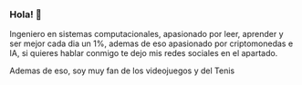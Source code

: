 ### Hola! 👋

<!--
**LuisVargas48/LuisVargas48** is a ✨ _special_ ✨ repository because its `README.md` (this file) appears on your GitHub profile.

Here are some ideas to get you started:

- 🔭 I’m currently working on ...
- 🌱 I’m currently learning ...
- 👯 I’m looking to collaborate on ...
- 🤔 I’m looking for help with ...
- 💬 Ask me about ...
- 📫 How to reach me: ...
- 😄 Pronouns: ...
- ⚡ Fun fact: ...
-->

Ingeniero en sistemas computacionales, apasionado por leer, aprender y ser mejor cada dia un 1%, ademas de eso apasionado por criptomonedas e IA,  si quieres  hablar conmigo te dejo mis redes sociales en el apartado. 

Ademas de eso, soy muy fan de los videojuegos y del Tenis 
